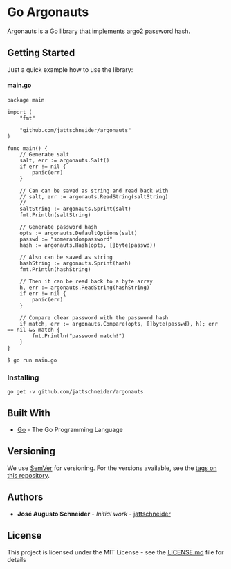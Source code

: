 # Go Argonauts

Argonauts is a Go library that implements argo2 password hash.

## Getting Started

Just a quick example how to use the library:

#### main.go
```
package main

import (
	"fmt"

	"github.com/jattschneider/argonauts"
)

func main() {
	// Generate salt
	salt, err := argonauts.Salt()
	if err != nil {
		panic(err)
	}

	// Can can be saved as string and read back with	
	// salt, err := argonauts.ReadString(saltString)
	//
	saltString := argonauts.Sprint(salt)
	fmt.Println(saltString)

	// Generate password hash
	opts := argonauts.DefaultOptions(salt)
	passwd := "somerandompassword"
	hash := argonauts.Hash(opts, []byte(passwd))

	// Also can be saved as string
	hashString := argonauts.Sprint(hash)
	fmt.Println(hashString)

	// Then it can be read back to a byte array
	h, err := argonauts.ReadString(hashString)
	if err != nil {
		panic(err)
	}

	// Compare clear password with the password hash
	if match, err := argonauts.Compare(opts, []byte(passwd), h); err == nil && match {
		fmt.Println("password match!")
	}
}

```

```
$ go run main.go
```

### Installing

```
go get -v github.com/jattschneider/argonauts
```

## Built With

* [Go](https://golang.org/) - The Go Programming Language

## Versioning

We use [SemVer](http://semver.org/) for versioning. For the versions available, see the [tags on this repository](https://github.com/jattschneider/argonauts/tags). 

## Authors

* **José Augusto Schneider** - *Initial work* - [jattschneider](https://github.com/jattschneider)


## License

This project is licensed under the MIT License - see the [LICENSE.md](LICENSE.md) file for details
